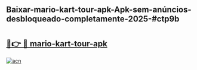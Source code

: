 ## Baixar-mario-kart-tour-apk-Apk-sem-anúncios-desbloqueado-completamente-2025-#ctp9b

# <h2><a href="https://ainizakaria.my?title=mario-kart-tour-apk&ref=20M">🔗👉 🔴 mario-kart-tour-apk</a></h2>

[![acn](https://github.com/user-attachments/assets/0f9c940e-d8b0-45ae-aac7-cd30a18b3e1c)](https://ainizakaria.my?title=mario-kart-tour-apk&ref=20M)

